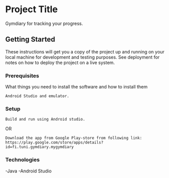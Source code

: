 # Project Title

Gymdiary for tracking your progress.

## Getting Started

These instructions will get you a copy of the project up and running on your local machine for development and testing purposes. See deployment for notes on how to deploy the project on a live system.

### Prerequisites

What things you need to install the software and how to install them

```
Android Studio and emulator.
```

### Setup


```
Build and run using Android studio.
```
OR
```
Download the app from Google Play-store from following link:
https://play.google.com/store/apps/details?id=fi.tuni.gymdiary.mygymdiary
```

### Technologies

 -Java
 -Android Studio
